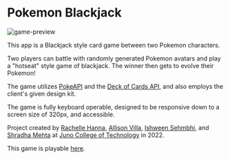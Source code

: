 # Pokemon Blackjack

![game-preview](https://user-images.githubusercontent.com/72824116/160707991-44aac0f7-a05f-464d-ba97-b03709bc2fb7.gif)


This app is a Blackjack style card game between two Pokemon characters. 

Two players can battle with randomly generated Pokemon avatars and play a "hotseat" style game of blackjack. The winner then gets to evolve their Pokemon!  

The game utilizes [PokeAPI](https://pokeapi.co/) and the [Deck of Cards API](https://deckofcardsapi.com/), and also employs the client's given design kit. 

The game is fully keyboard operable, designed to be responsive down to a screen size of 320px, and accessible. 

Project created by [Rachelle Hanna](https://github.com/rachellehanna), [Allison Villa](https://github.com/allisonvilla), [Ishween Sehmbhi](https://github.com/ish-codes/), and [Shradha Mehta](https://github.com/shradhaMe) at [Juno College of Technology](https://junocollege.com/) in 2022. 

This game is playable [here](https://jade-lamington-9f905f.netlify.app/).
